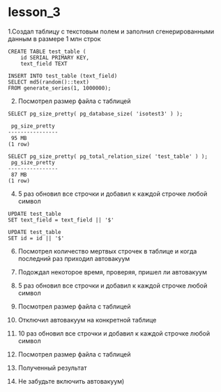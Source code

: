 # lesson_3

1.Создал таблицу с текстовым полем и заполнил сгенерированными данным в размере 1 млн строк
```
CREATE TABLE test_table (
    id SERIAL PRIMARY KEY,
    text_field TEXT
```
```
INSERT INTO test_table (text_field)
SELECT md5(random()::text)
FROM generate_series(1, 1000000);
```

2. Посмотрел размер файла с таблицей
   
```
SELECT pg_size_pretty( pg_database_size( 'isotest3' ) );

 pg_size_pretty
----------------
 95 MB
(1 row)
```

```
SELECT pg_size_pretty( pg_total_relation_size( 'test_table' ) );
 pg_size_pretty
----------------
 87 MB
(1 row)
```

   
4. 5 раз обновил все строчки и добавил к каждой строчке любой символ
```
UPDATE test_table
SET text_field = text_field || '$'

UPDATE test_table
SET id = id || '$'
```
   
6. Посмотрел количество мертвых строчек в таблице и когда последний раз приходил автовакуум
   
8. Подождал некоторое время, проверяя, пришел ли автовакуум
   
10. 5 раз обновил все строчки и добавил к каждой строчке любой символ
  
12. Посмотрел размер файла с таблицей
    
14. Отключил автовакуум на конкретной таблице
    
16. 10 раз обновил все строчки и добавил к каждой строчке любой символ
    
18. Посмотрел размер файла с таблицей
    
20. Полученный результат
    
22. Не забудьте включить автовакуум)

